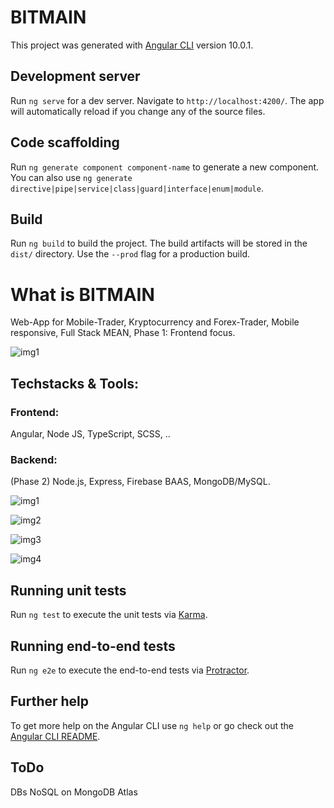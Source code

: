 # BITMAIN

This project was generated with [Angular CLI](https://github.com/angular/angular-cli) version 10.0.1.

## Development server

Run `ng serve` for a dev server. Navigate to `http://localhost:4200/`. The app will automatically reload if you change any of the source files.

## Code scaffolding

Run `ng generate component component-name` to generate a new component. You can also use `ng generate directive|pipe|service|class|guard|interface|enum|module`.

## Build

Run `ng build` to build the project. The build artifacts will be stored in the `dist/` directory. Use the `--prod` flag for a production build.


# What is BITMAIN
Web-App for Mobile-Trader, Kryptocurrency  and Forex-Trader, Mobile responsive, Full Stack MEAN, Phase 1: Frontend focus.

![img1]

## Techstacks & Tools:

### Frontend:

Angular, Node JS, TypeScript, SCSS, ..

### Backend:

(Phase 2) Node.js, Express, Firebase BAAS, MongoDB/MySQL.

![img1]

![img2]

![img3]

![img4]


[img1]: https://www.ntien.com/assets/img/projekte/bitmain/bitmain-login.jpg
[img2]: https://www.ntien.com/assets/img/projekte/bitmain/bitmain-login__error-modal.jpg
[img3]: https://www.ntien.com/assets/img/projekte/bitmain/bitmain-crypto--isloaded.jpg
[img4]: https://www.ntien.com/assets/img/projekte/bitmain/bitmain-side-menu.jpg


## Running unit tests

Run `ng test` to execute the unit tests via [Karma](https://karma-runner.github.io).

## Running end-to-end tests

Run `ng e2e` to execute the end-to-end tests via [Protractor](http://www.protractortest.org/).

## Further help

To get more help on the Angular CLI use `ng help` or go check out the [Angular CLI README](https://github.com/angular/angular-cli/blob/master/README.md).


## ToDo

DBs NoSQL on MongoDB Atlas
